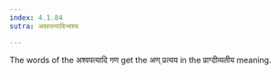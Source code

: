 ```yaml
---
index: 4.1.84
sutra: अश्वपत्यादिभ्यश्च

---
```

The words of the अश्वपत्यादि गण get the अण् प्रत्यय in the प्राग्दीव्यतीय meaning.

